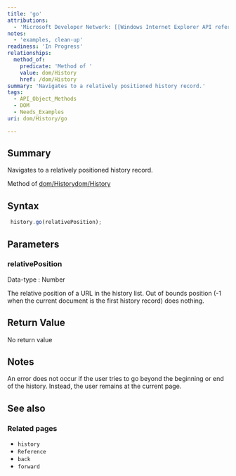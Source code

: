 ```yaml
---
title: 'go'
attributions:
  - 'Microsoft Developer Network: [[Windows Internet Explorer API reference](http://msdn.microsoft.com/en-us/library/ie/hh828809%28v=vs.85%29.aspx) Article]'
notes:
  - 'examples, clean-up'
readiness: 'In Progress'
relationships:
  method_of:
    predicate: 'Method of '
    value: dom/History
    href: /dom/History
summary: 'Navigates to a relatively positioned history record.'
tags:
  - API_Object_Methods
  - DOM
  - Needs_Examples
uri: dom/History/go

---
```

## Summary

Navigates to a relatively positioned history record.

Method of [dom/History](/dom/History)[dom/History](/dom/History)

## Syntax

``` js
 history.go(relativePosition);
```

## Parameters

### relativePosition

 Data-type
:   Number

 The relative position of a URL in the history list. Out of bounds position (-1 when the current document is the first history record) does nothing.

## Return Value

No return value

## Notes

An error does not occur if the user tries to go beyond the beginning or end of the history. Instead, the user remains at the current page.

## See also

### Related pages

-   `history`
-   `Reference`
-   `back`
-   `forward`
